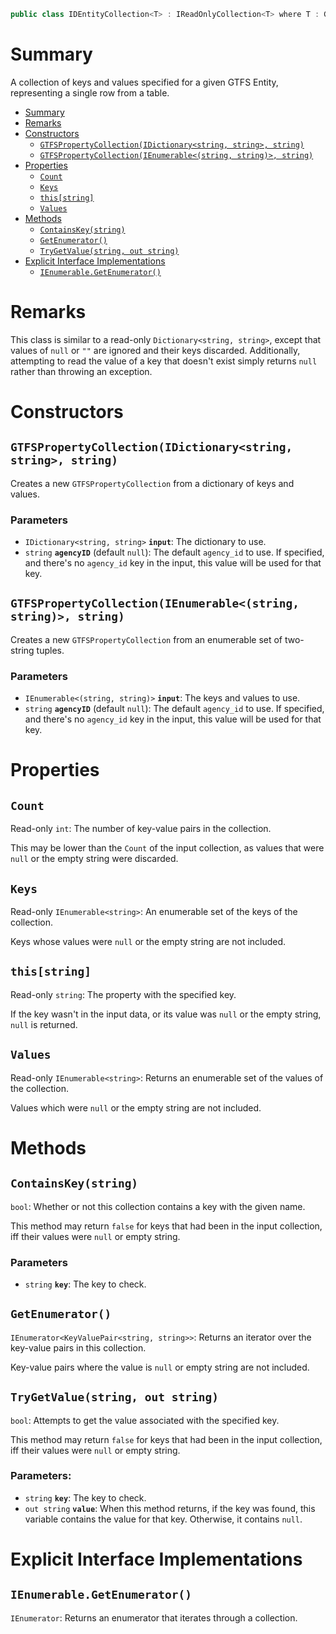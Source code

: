 ```csharp
public class IDEntityCollection<T> : IReadOnlyCollection<T> where T : GTFSIdentifiedEntity
```

# Summary
A collection of keys and values specified for a given GTFS Entity, representing a single row from a table.


- [Summary](#summary)
- [Remarks](#remarks)
- [Constructors](#constructors)
  - [`GTFSPropertyCollection(IDictionary<string, string>, string)`](#gtfspropertycollectionidictionarystring-string-string)
  - [`GTFSPropertyCollection(IEnumerable<(string, string)>, string)`](#gtfspropertycollectionienumerablestring-string-string)
- [Properties](#properties)
  - [`Count`](#count)
  - [`Keys`](#keys)
  - [`this[string]`](#thisstring)
  - [`Values`](#values)
- [Methods](#methods)
  - [`ContainsKey(string)`](#containskeystring)
  - [`GetEnumerator()`](#getenumerator)
  - [`TryGetValue(string, out string)`](#trygetvaluestring-out-string)
- [Explicit Interface Implementations](#explicit-interface-implementations)
  - [`IEnumerable.GetEnumerator()`](#ienumerablegetenumerator)



# Remarks
This class is similar to a read-only `Dictionary<string, string>`, except that values of `null` or `""` are ignored and their keys discarded. Additionally, attempting to read the value of a key that doesn't exist simply returns `null` rather than throwing an exception.



# Constructors

## `GTFSPropertyCollection(IDictionary<string, string>, string)`
Creates a new `GTFSPropertyCollection` from a dictionary of keys and values.

### Parameters
* `IDictionary<string, string>` **`input`**: The dictionary to use.
* `string` **`agencyID`** (default `null`): The default `agency_id` to use. If specified, and there's no `agency_id` key in the input, this value will be used for that key.


## `GTFSPropertyCollection(IEnumerable<(string, string)>, string)`
Creates a new `GTFSPropertyCollection` from an enumerable set of two-string tuples.

### Parameters
* `IEnumerable<(string, string)>` **`input`**: The keys and values to use.
* `string` **`agencyID`** (default `null`): The default `agency_id` to use. If specified, and there's no `agency_id` key in the input, this value will be used for that key.



# Properties


## `Count`
Read-only `int`: The number of key-value pairs in the collection.

This may be lower than the `Count` of the input collection, as values that were `null` or the empty string were discarded.


## `Keys`
Read-only `IEnumerable<string>`: An enumerable set of the keys of the collection.

Keys whose values were `null` or the empty string are not included.


## `this[string]`
Read-only `string`: The property with the specified key.

If the key wasn't in the input data, or its value was `null` or the empty string, `null` is returned.


## `Values`
Read-only `IEnumerable<string>`: Returns an enumerable set of the values of the collection.

Values which were `null` or the empty string are not included.



# Methods


## `ContainsKey(string)`
`bool`: Whether or not this collection contains a key with the given name.

This method may return `false` for keys that had been in the input collection, iff their values were `null` or empty string.

### Parameters
* `string` **`key`**: The key to check.


## `GetEnumerator()`
`IEnumerator<KeyValuePair<string, string>>`: Returns an iterator over the key-value pairs in this collection.

Key-value pairs where the value is `null` or empty string are not included.


## `TryGetValue(string, out string)`
`bool`: Attempts to get the value associated with the specified key.

This method may return `false` for keys that had been in the input collection, iff their values were `null` or empty string.

### Parameters:
* `string` **`key`**: The key to check.
* `out string` **`value`**: When this method returns, if the key was found, this variable contains the value for that key. Otherwise, it contains `null`.



# Explicit Interface Implementations


## `IEnumerable.GetEnumerator()`
`IEnumerator`: Returns an enumerator that iterates through a collection.